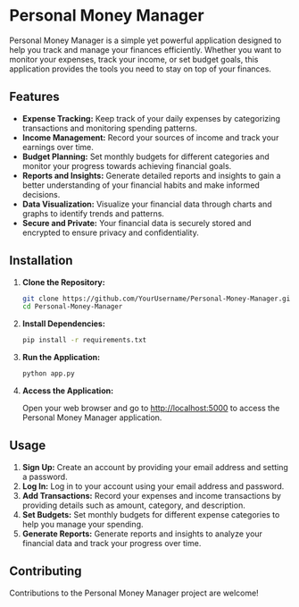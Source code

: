# Personal Money Manager

Personal Money Manager is a simple yet powerful application designed to help you track and manage your finances efficiently. Whether you want to monitor your expenses, track your income, or set budget goals, this application provides the tools you need to stay on top of your finances.

## Features

- **Expense Tracking:** Keep track of your daily expenses by categorizing transactions and monitoring spending patterns.
- **Income Management:** Record your sources of income and track your earnings over time.
- **Budget Planning:** Set monthly budgets for different categories and monitor your progress towards achieving financial goals.
- **Reports and Insights:** Generate detailed reports and insights to gain a better understanding of your financial habits and make informed decisions.
- **Data Visualization:** Visualize your financial data through charts and graphs to identify trends and patterns.
- **Secure and Private:** Your financial data is securely stored and encrypted to ensure privacy and confidentiality.

## Installation

1. **Clone the Repository:**
   ```bash
   git clone https://github.com/YourUsername/Personal-Money-Manager.git
   cd Personal-Money-Manager
   ```

2. **Install Dependencies:**
   ```bash
   pip install -r requirements.txt
   ```
   
3. **Run the Application:**
   ```bash
   python app.py
   ```
4. **Access the Application:**

   Open your web browser and go to [http://localhost:5000](http://localhost:5000) to access the Personal Money Manager application.

## Usage

1. **Sign Up:** Create an account by providing your email address and setting a password.
2. **Log In:** Log in to your account using your email address and password.
3. **Add Transactions:** Record your expenses and income transactions by providing details such as amount, category, and description.
4. **Set Budgets:** Set monthly budgets for different expense categories to help you manage your spending.
5. **Generate Reports:** Generate reports and insights to analyze your financial data and track your progress over time.

## Contributing

Contributions to the Personal Money Manager project are welcome!
   

